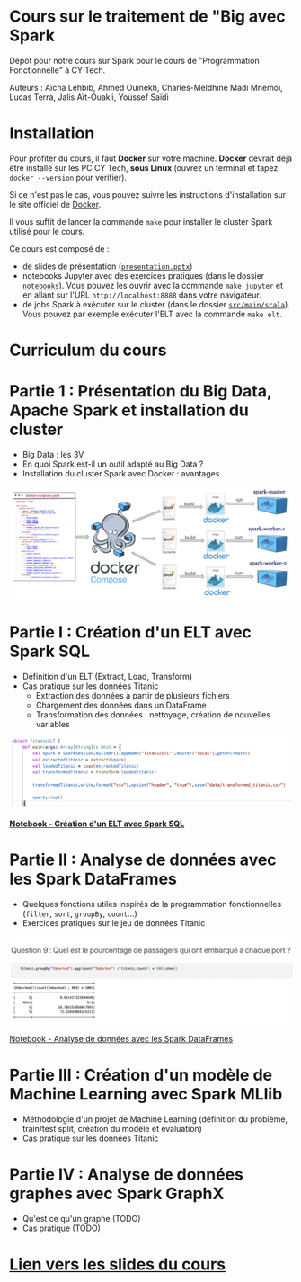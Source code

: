 # Cours sur le traitement de "Big avec Spark

Dépôt pour notre cours sur Spark pour le cours de "Programmation Fonctionnelle" à CY Tech.

Auteurs : Aïcha Lehbib, Ahmed Ouinekh, Charles-Meldhine Madi Mnemoi, Lucas Terra, Jalis Aït-Ouakli, Youssef Saïdi

# Installation

Pour profiter du cours, il faut **Docker** sur votre machine.  **Docker** devrait déjà être installé sur les PC CY Tech, **sous Linux** (ouvrez un terminal et tapez `docker --version` pour vérifier).

Si ce n'est pas le cas, vous pouvez suivre les instructions d'installation sur le site officiel de [Docker](https://docs.docker.com/get-docker/).
 
Il vous suffit de lancer la commande `make` pour installer le cluster Spark utilisé pour le cours.

Ce cours est composé de :

- de slides de présentation ([`presentation.pptx`](presentation.pptx))
- notebooks Jupyter avec des exercices pratiques (dans le dossier [`notebooks`](notebooks)). Vous pouvez les ouvrir avec la commande `make jupyter` et en allant sur l'URL `http://localhost:8888` dans votre navigateur.
- de jobs Spark à exécuter sur le cluster (dans le dossier [`src/main/scala`](src/main/scala)). Vous pouvez par exemple exécuter l'ELT avec la commande `make elt`.

# Curriculum du cours

# Partie 1 : Présentation du Big Data, Apache Spark et installation du cluster

- Big Data : les 3V
- En quoi Spark est-il un outil adapté au Big Data ?
- Installation du cluster Spark avec Docker : avantages

![Schéma représentant le cluster Spark du cours](images/cluster_schema.png)

# Partie I : Création d'un ELT avec Spark SQL

- Définition d'un ELT (Extract, Load, Transform)
- Cas pratique sur les données Titanic
  - Extraction des données à partir de plusieurs fichiers
  - Chargement des données dans un DataFrame
  - Transformation des données : nettoyage, création de nouvelles variables

![Code de l'ELT](images/elt.png)

**[Notebook - Création d'un ELT avec Spark SQL](notebooks/001_Création_d'un_ELT_avec_Spark_SQL.ipynb)**

# Partie II : Analyse de données avec les Spark DataFrames

- Quelques fonctions utiles inspirés de la programmation fonctionnelles (`filter`, `sort`, `groupBy`, `count`...)
- Exercices pratiques sur le jeu de données Titanic

![Question sur le jeu de données Titanic](images/titanic_eda.png)

[Notebook - Analyse de données avec les Spark DataFrames](notebooks/001_Analyse_de_données_avec_les_Spark_DataFrames.ipynb)

# Partie III : Création d'un modèle de Machine Learning avec Spark MLlib

- Méthodologie d'un projet de Machine Learning (définition du problème, train/test split, création du modèle et évaluation)
- Cas pratique sur les données Titanic

# Partie IV : Analyse de données graphes avec Spark GraphX

- Qu'est ce qu'un graphe (TODO)
- Cas pratique (TODO)

# [Lien vers les slides du cours](presentation.pptx)

